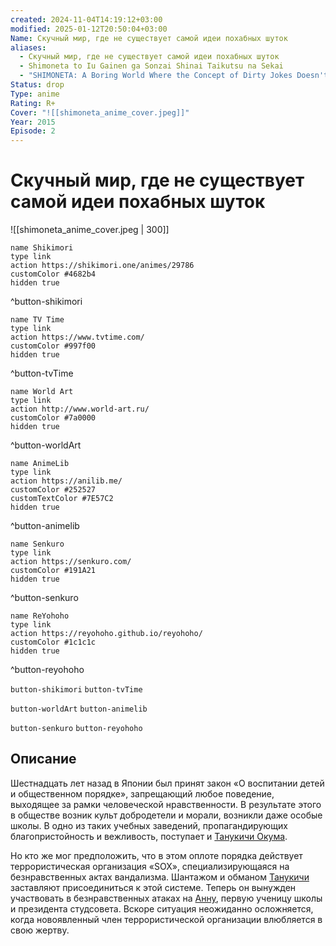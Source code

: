 ```yaml
---
created: 2024-11-04T14:19:12+03:00
modified: 2025-01-12T20:50:04+03:00
Name: Скучный мир, где не существует самой идеи похабных шуток
aliases:
  - Скучный мир, где не существует самой идеи похабных шуток
  - Shimoneta to Iu Gainen ga Sonzai Shinai Taikutsu na Sekai
  - "SHIMONETA: A Boring World Where the Concept of Dirty Jokes Doesn't Exist"
Status: drop
Type: anime
Rating: R+
Cover: "![[shimoneta_anime_cover.jpeg]]"
Year: 2015
Episode: 2
---
```


# Скучный мир, где не существует самой идеи похабных шуток

![[shimoneta_anime_cover.jpeg | 300]]

```button
name Shikimori
type link
action https://shikimori.one/animes/29786
customColor #4682b4
hidden true
```
^button-shikimori

```button
name TV Time
type link
action https://www.tvtime.com/
customColor #997f00
hidden true
```
^button-tvTime

```button
name World Art
type link
action http://www.world-art.ru/
customColor #7a0000
hidden true
```
^button-worldArt

```button
name AnimeLib
type link
action https://anilib.me/
customColor #252527
customTextColor #7E57C2
hidden true
```
^button-animelib

```button
name Senkuro
type link
action https://senkuro.com/
customColor #191A21
hidden true
```
^button-senkuro

```button
name ReYohoho
type link
action https://reyohoho.github.io/reyohoho/
customColor #1c1c1c
hidden true
```
^button-reyohoho

`button-shikimori` `button-tvTime`

`button-worldArt` `button-animelib`

`button-senkuro` `button-reyohoho`

## Описание

Шестнадцать лет назад в Японии был принят закон «О воспитании детей и общественном порядке», запрещающий любое поведение, выходящее за рамки человеческой нравственности. В результате этого в обществе возник культ добродетели и морали, возникли даже особые школы. В одно из таких учебных заведений, пропагандирующих благопристойность и вежливость, поступает и [Танукичи Окума](https://shikimori.one/characters/115689-tanukichi-okuma).

Но кто же мог предположить, что в этом оплоте порядка действует террористическая организация «SOX», специализирующаяся на безнравственных актах вандализма. Шантажом и обманом [Танукичи](https://shikimori.one/characters/115689-tanukichi-okuma) заставляют присоединиться к этой системе. Теперь он вынужден участвовать в безнравственных атаках на [Анну](https://shikimori.one/characters/115699-anna-nishikinomiya), первую ученицу школы и президента студсовета. Вскоре ситуация неожиданно осложняется, когда новоявленный член террористической организации влюбляется в свою жертву.
